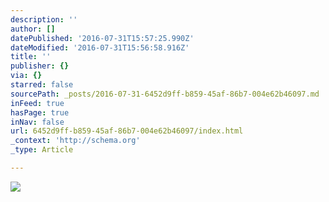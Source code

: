 ```yaml
---
description: ''
author: []
datePublished: '2016-07-31T15:57:25.990Z'
dateModified: '2016-07-31T15:56:58.916Z'
title: ''
publisher: {}
via: {}
starred: false
sourcePath: _posts/2016-07-31-6452d9ff-b859-45af-86b7-004e62b46097.md
inFeed: true
hasPage: true
inNav: false
url: 6452d9ff-b859-45af-86b7-004e62b46097/index.html
_context: 'http://schema.org'
_type: Article

---
```

![](https://the-grid-user-content.s3-us-west-2.amazonaws.com/919b87ee-9458-4c32-a7f8-2f34f1da97f2.jpg)